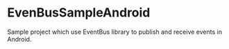 # EvenBusSampleAndroid
Sample project which use EventBus library to publish and receive events in Android.
